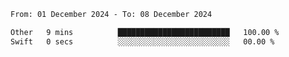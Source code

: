 
<!--START_SECTION:waka-->

```txt
From: 01 December 2024 - To: 08 December 2024

Other   9 mins          █████████████████████████   100.00 %
Swift   0 secs          ░░░░░░░░░░░░░░░░░░░░░░░░░   00.00 %
```

<!--END_SECTION:waka-->
